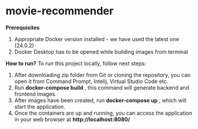 # movie-recommender
**Prerequisites**
1. Appropriate Docker version installed - we have used the latest one (24.0.2)
2. Docker Desktop has to be opened while building images from terminal

**How to run?**
To run this project locally, follow next steps:

1. After downloading zip folder from Git or cloning the repository, you can open it from Command Prompt, Intelij, Virtual Studio Code etc.
2. Run **docker-compose build** , this command will generate backend and frontend images.
3. After images have been created, run **docker-compose up** , which will start the application.
4. Once the containers are up and running, you can access the application in your web browser at **http://localhost:8080/**
   
